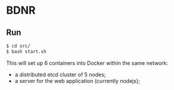 # BDNR

## Run

```bash
$ cd src/
$ bash start.sh
```

This will set up 6 containers into Docker within the same network:

- a distributed etcd cluster of 5 nodes;
- a server for the web application (currently nodejs);

